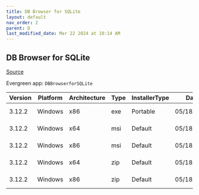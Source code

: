```yaml
---
title: DB Browser for SQLite
layout: default
nav_order: 2
parent: D
last_modified_date: Mar 22 2024 at 10:14 AM
---
```


## DB Browser for SQLite

[Source](https://sqlitebrowser.org/)

Evergreen app: `DBBrowserforSQLite`

| Version | Platform | Architecture | Type | InstallerType | Date       | Size     | URI                                                                                                                                                                                                                                                            |
| ------- | -------- | ------------ | ---- | ------------- | ---------- | -------- | -------------------------------------------------------------------------------------------------------------------------------------------------------------------------------------------------------------------------------------------------------------- |
| 3.12.2  | Windows  | x86          | exe  | Portable      | 05/18/2021 | 25348656 | [https://github.com/sqlitebrowser/sqlitebrowser/releases/download/v3.12.2/SQLiteDatabaseBrowserPortable_3.12.2_English.paf.exe](https://github.com/sqlitebrowser/sqlitebrowser/releases/download/v3.12.2/SQLiteDatabaseBrowserPortable_3.12.2_English.paf.exe) |
| 3.12.2  | Windows  | x64          | msi  | Default       | 05/18/2021 | 18038784 | [https://github.com/sqlitebrowser/sqlitebrowser/releases/download/v3.12.2/DB.Browser.for.SQLite-3.12.2-win64.msi](https://github.com/sqlitebrowser/sqlitebrowser/releases/download/v3.12.2/DB.Browser.for.SQLite-3.12.2-win64.msi)                             |
| 3.12.2  | Windows  | x86          | msi  | Default       | 05/18/2021 | 15761408 | [https://github.com/sqlitebrowser/sqlitebrowser/releases/download/v3.12.2/DB.Browser.for.SQLite-3.12.2-win32.msi](https://github.com/sqlitebrowser/sqlitebrowser/releases/download/v3.12.2/DB.Browser.for.SQLite-3.12.2-win32.msi)                             |
| 3.12.2  | Windows  | x64          | zip  | Default       | 05/18/2021 | 20446868 | [https://github.com/sqlitebrowser/sqlitebrowser/releases/download/v3.12.2/DB.Browser.for.SQLite-3.12.2-win64.zip](https://github.com/sqlitebrowser/sqlitebrowser/releases/download/v3.12.2/DB.Browser.for.SQLite-3.12.2-win64.zip)                             |
| 3.12.2  | Windows  | x86          | zip  | Default       | 05/18/2021 | 17811551 | [https://github.com/sqlitebrowser/sqlitebrowser/releases/download/v3.12.2/DB.Browser.for.SQLite-3.12.2-win32.zip](https://github.com/sqlitebrowser/sqlitebrowser/releases/download/v3.12.2/DB.Browser.for.SQLite-3.12.2-win32.zip)                             |
